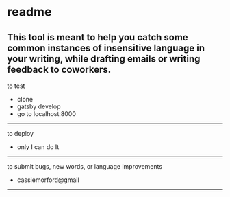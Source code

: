 # readme

This tool is meant to help you catch some common instances of insensitive language in your writing, while drafting emails or writing feedback to coworkers.
---
to test
- clone
- gatsby develop
- go to localhost:8000

---
to deploy
- only I can do It
---

to submit bugs, new words, or language improvements
- cassiemorford@gmail

---